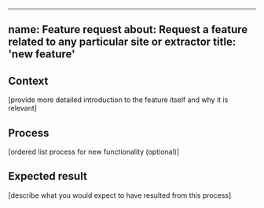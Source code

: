 
---
name: Feature request
about: Request a feature related to any particular site or extractor
title: 'new feature'
---


## Context

[provide more detailed introduction to the feature itself and why it is relevant]

## Process

[ordered list process for new functionality (optional)]


## Expected result

[describe what you would expect to have resulted from this process]